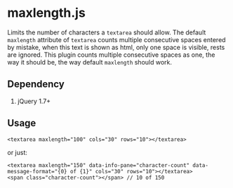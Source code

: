 maxlength.js
===============
Limits the number of characters a <code>textarea</code> should allow. The default <code>maxlength</code> attribute of <code>textarea</code> counts multiple consecutive spaces entered by mistake, when this text is shown as html, only one space is visible, rests are ignored. This plugin counts multiple consecutive spaces as one, the way it should be, the way default <code>maxlength</code> should work.

Dependency
----------
1. jQuery 1.7+

Usage
-----
	<textarea maxlength="100" cols="30" rows="10"></textarea>

or just:

	<textarea maxlength="150" data-info-pane="character-count" data-message-format="{0} of {1}" cols="30" rows="10"></textarea>
	<span class="character-count"></span> // 10 of 150
